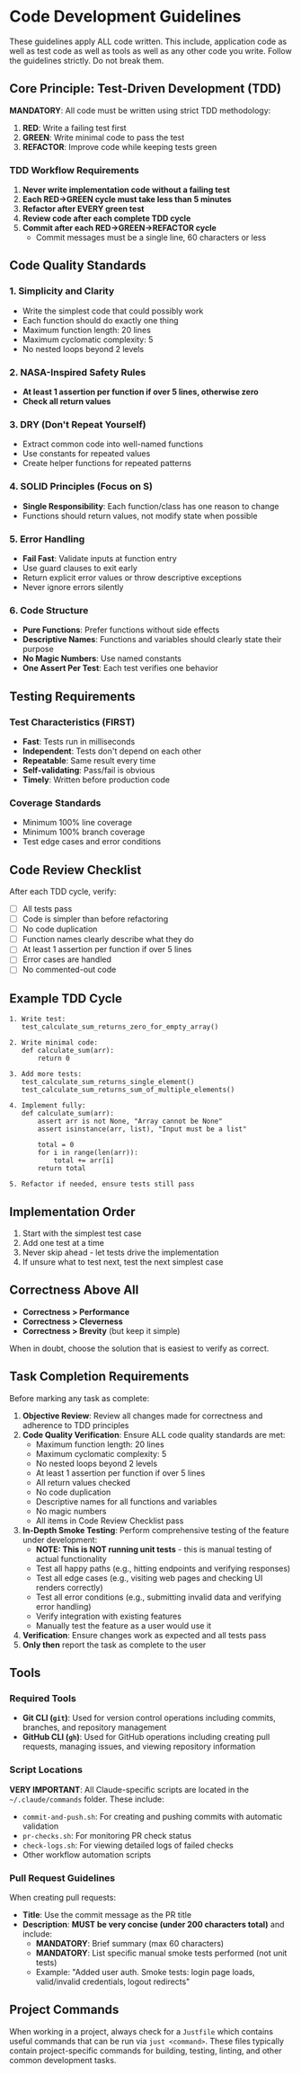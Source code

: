 # Code Development Guidelines
These guidelines apply ALL code written. This include, application code as well as test code as well as tools as well as any other code you write. Follow the guidelines strictly. Do not break them. 

## Core Principle: Test-Driven Development (TDD)

**MANDATORY**: All code must be written using strict TDD methodology:
1. **RED**: Write a failing test first
2. **GREEN**: Write minimal code to pass the test
3. **REFACTOR**: Improve code while keeping tests green

### TDD Workflow Requirements

1. **Never write implementation code without a failing test**
2. **Each RED→GREEN cycle must take less than 5 minutes**
3. **Refactor after EVERY green test**
4. **Review code after each complete TDD cycle**
5. **Commit after each RED→GREEN→REFACTOR cycle**
   - Commit messages must be a single line, 60 characters or less

## Code Quality Standards

### 1. Simplicity and Clarity
- Write the simplest code that could possibly work
- Each function should do exactly one thing
- Maximum function length: 20 lines
- Maximum cyclomatic complexity: 5
- No nested loops beyond 2 levels

### 2. NASA-Inspired Safety Rules
- **At least 1 assertion per function if over 5 lines, otherwise zero**
- **Check all return values**

### 3. DRY (Don't Repeat Yourself)
- Extract common code into well-named functions
- Use constants for repeated values
- Create helper functions for repeated patterns

### 4. SOLID Principles (Focus on S)
- **Single Responsibility**: Each function/class has one reason to change
- Functions should return values, not modify state when possible

### 5. Error Handling
- **Fail Fast**: Validate inputs at function entry
- Use guard clauses to exit early
- Return explicit error values or throw descriptive exceptions
- Never ignore errors silently

### 6. Code Structure
- **Pure Functions**: Prefer functions without side effects
- **Descriptive Names**: Functions and variables should clearly state their purpose
- **No Magic Numbers**: Use named constants
- **One Assert Per Test**: Each test verifies one behavior

## Testing Requirements

### Test Characteristics (FIRST)
- **Fast**: Tests run in milliseconds
- **Independent**: Tests don't depend on each other
- **Repeatable**: Same result every time
- **Self-validating**: Pass/fail is obvious
- **Timely**: Written before production code

### Coverage Standards
- Minimum 100% line coverage
- Minimum 100% branch coverage
- Test edge cases and error conditions

## Code Review Checklist

After each TDD cycle, verify:
- [ ] All tests pass
- [ ] Code is simpler than before refactoring
- [ ] No code duplication
- [ ] Function names clearly describe what they do
- [ ] At least 1 assertion per function if over 5 lines
- [ ] Error cases are handled
- [ ] No commented-out code

## Example TDD Cycle

```
1. Write test:
   test_calculate_sum_returns_zero_for_empty_array()
   
2. Write minimal code:
   def calculate_sum(arr):
       return 0
       
3. Add more tests:
   test_calculate_sum_returns_single_element()
   test_calculate_sum_returns_sum_of_multiple_elements()
   
4. Implement fully:
   def calculate_sum(arr):
       assert arr is not None, "Array cannot be None"
       assert isinstance(arr, list), "Input must be a list"
       
       total = 0
       for i in range(len(arr)):
           total += arr[i]
       return total
       
5. Refactor if needed, ensure tests still pass
```

## Implementation Order

1. Start with the simplest test case
2. Add one test at a time
3. Never skip ahead - let tests drive the implementation
4. If unsure what to test next, test the next simplest case

## Correctness Above All

- **Correctness > Performance**
- **Correctness > Cleverness**
- **Correctness > Brevity** (but keep it simple)

When in doubt, choose the solution that is easiest to verify as correct.

## Task Completion Requirements

Before marking any task as complete:
1. **Objective Review**: Review all changes made for correctness and adherence to TDD principles
2. **Code Quality Verification**: Ensure ALL code quality standards are met:
   - Maximum function length: 20 lines
   - Maximum cyclomatic complexity: 5
   - No nested loops beyond 2 levels
   - At least 1 assertion per function if over 5 lines
   - All return values checked
   - No code duplication
   - Descriptive names for all functions and variables
   - No magic numbers
   - All items in Code Review Checklist pass
3. **In-Depth Smoke Testing**: Perform comprehensive testing of the feature under development:
   - **NOTE: This is NOT running unit tests** - this is manual testing of actual functionality
   - Test all happy paths (e.g., hitting endpoints and verifying responses)
   - Test all edge cases (e.g., visiting web pages and checking UI renders correctly)
   - Test all error conditions (e.g., submitting invalid data and verifying error handling)
   - Verify integration with existing features
   - Manually test the feature as a user would use it
4. **Verification**: Ensure changes work as expected and all tests pass
5. **Only then** report the task as complete to the user

## Tools

### Required Tools
- **Git CLI (`git`)**: Used for version control operations including commits, branches, and repository management
- **GitHub CLI (`gh`)**: Used for GitHub operations including creating pull requests, managing issues, and viewing repository information

### Script Locations
**VERY IMPORTANT**: All Claude-specific scripts are located in the `~/.claude/commands` folder. These include:
- `commit-and-push.sh`: For creating and pushing commits with automatic validation
- `pr-checks.sh`: For monitoring PR check status
- `check-logs.sh`: For viewing detailed logs of failed checks
- Other workflow automation scripts

### Pull Request Guidelines
When creating pull requests:
- **Title**: Use the commit message as the PR title
- **Description**: **MUST be very concise (under 200 characters total)** and include:
  - **MANDATORY**: Brief summary (max 60 characters)
  - **MANDATORY**: List specific manual smoke tests performed (not unit tests)
  - Example: "Added user auth. Smoke tests: login page loads, valid/invalid credentials, logout redirects"

## Project Commands

When working in a project, always check for a `Justfile` which contains useful commands that can be run via `just <command>`. These files typically contain project-specific commands for building, testing, linting, and other common development tasks.

